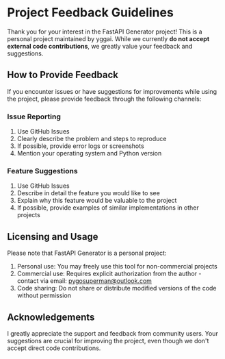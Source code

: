 # Project Feedback Guidelines

Thank you for your interest in the FastAPI Generator project! This is a personal project maintained by yggai. While we currently **do not accept external code contributions**, we greatly value your feedback and suggestions.

## How to Provide Feedback

If you encounter issues or have suggestions for improvements while using the project, please provide feedback through the following channels:

### Issue Reporting

1. Use GitHub Issues
2. Clearly describe the problem and steps to reproduce
3. If possible, provide error logs or screenshots
4. Mention your operating system and Python version

### Feature Suggestions

1. Use GitHub Issues
2. Describe in detail the feature you would like to see
3. Explain why this feature would be valuable to the project
4. If possible, provide examples of similar implementations in other projects

## Licensing and Usage

Please note that FastAPI Generator is a personal project:

1. Personal use: You may freely use this tool for non-commercial projects
2. Commercial use: Requires explicit authorization from the author - contact via email: pygosuperman@outlook.com
3. Code sharing: Do not share or distribute modified versions of the code without permission

## Acknowledgements

I greatly appreciate the support and feedback from community users. Your suggestions are crucial for improving the project, even though we don't accept direct code contributions. 